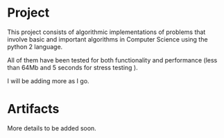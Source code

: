 # Project
This project consists of algorithmic implementations of problems that involve 
basic and important algorithms in Computer Science using the python 2
language. 

All of them have been tested for both functionality and performance
(less than 64Mb and 5 seconds for stress testing ). 

I will be adding more as I go.


# Artifacts

More details to be added soon.


 